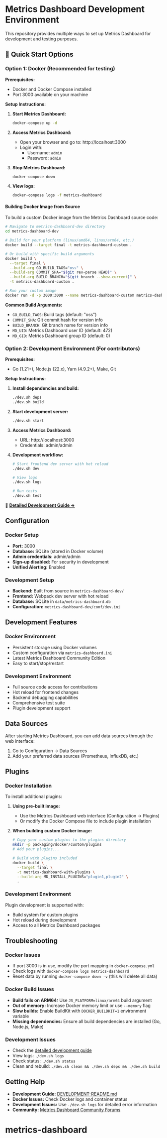 # Metrics Dashboard Development Environment

This repository provides multiple ways to set up Metrics Dashboard for development and testing purposes.

## 🚀 Quick Start Options

### Option 1: Docker (Recommended for testing)

**Prerequisites:**
- Docker and Docker Compose installed
- Port 3000 available on your machine

**Setup Instructions:**

1. **Start Metrics Dashboard:**
   ```bash
   docker-compose up -d
   ```

2. **Access Metrics Dashboard:**
   - Open your browser and go to: http://localhost:3000
   - Login with:
     - Username: `admin`
     - Password: `admin`

3. **Stop Metrics Dashboard:**
   ```bash
   docker-compose down
   ```

4. **View logs:**
   ```bash
   docker-compose logs -f metrics-dashboard
   ```

#### Building Docker Image from Source

To build a custom Docker image from the Metrics Dashboard source code:

```bash
# Navigate to metrics-dashboard-dev directory
cd metrics-dashboard-dev

# Build for your platform (linux/amd64, linux/arm64, etc.)
docker build --target final -t metrics-dashboard-custom .

# Or build with specific build arguments
docker build \
  --target final \
  --build-arg GO_BUILD_TAGS="oss" \
  --build-arg COMMIT_SHA="$(git rev-parse HEAD)" \
  --build-arg BUILD_BRANCH="$(git branch --show-current)" \
  -t metrics-dashboard-custom .

# Run your custom image
docker run -d -p 3000:3000 --name metrics-dashboard-custom metrics-dashboard-custom
```

**Common Build Arguments:**
- `GO_BUILD_TAGS`: Build tags (default: "oss")
- `COMMIT_SHA`: Git commit hash for version info
- `BUILD_BRANCH`: Git branch name for version info
- `MD_UID`: Metrics Dashboard user ID (default: 472)
- `MD_GID`: Metrics Dashboard group ID (default: 0)

### Option 2: Development Environment (For contributors)

**Prerequisites:**
- Go (1.21+), Node.js (22.x), Yarn (4.9.2+), Make, Git

**Setup Instructions:**

1. **Install dependencies and build:**
   ```bash
   ./dev.sh deps
   ./dev.sh build
   ```

2. **Start development server:**
   ```bash
   ./dev.sh start
   ```

3. **Access Metrics Dashboard:**
   - URL: http://localhost:3000
   - Credentials: admin/admin

4. **Development workflow:**
   ```bash
   # Start frontend dev server with hot reload
   ./dev.sh dev

   # View logs
   ./dev.sh logs

   # Run tests
   ./dev.sh test
   ```

📖 **[Detailed Development Guide →](DEVELOPMENT-README.md)**

## Configuration

### Docker Setup
- **Port:** 3000
- **Database:** SQLite (stored in Docker volume)
- **Admin credentials:** admin/admin
- **Sign-up disabled:** For security in development
- **Unified Alerting:** Enabled

### Development Setup
- **Backend:** Built from source in `metrics-dashboard-dev/`
- **Frontend:** Webpack dev server with hot reload
- **Database:** SQLite in `data/metrics-dashboard.db`
- **Configuration:** `metrics-dashboard-dev/conf/dev.ini`

## Development Features

### Docker Environment
- Persistent storage using Docker volumes
- Custom configuration via `metrics-dashboard.ini`
- Latest Metrics Dashboard Community Edition
- Easy to start/stop/restart

### Development Environment
- Full source code access for contributions
- Hot reload for frontend changes
- Backend debugging capabilities
- Comprehensive test suite
- Plugin development support

## Data Sources

After starting Metrics Dashboard, you can add data sources through the web interface:
1. Go to Configuration → Data Sources
2. Add your preferred data sources (Prometheus, InfluxDB, etc.)

## Plugins

### Docker Installation
To install additional plugins:

1. **Using pre-built image:**
   - Use the Metrics Dashboard web interface (Configuration → Plugins)
   - Or modify the Docker Compose file to include plugin installation

2. **When building custom Docker image:**
   ```bash
   # Copy your custom plugins to the plugins directory
   mkdir -p packaging/docker/custom/plugins
   # Add your plugins...

   # Build with plugins included
   docker build \
     --target final \
     -t metrics-dashboard-with-plugins \
     --build-arg MD_INSTALL_PLUGINS="plugin1,plugin2" \
     .
   ```

### Development Environment
Plugin development is supported with:
- Build system for custom plugins
- Hot reload during development
- Access to all Metrics Dashboard packages

## Troubleshooting

### Docker Issues
- If port 3000 is in use, modify the port mapping in `docker-compose.yml`
- Check logs with `docker-compose logs metrics-dashboard`
- Reset data by running `docker-compose down -v` (this will delete all data)

### Docker Build Issues
- **Build fails on ARM64:** Use `JS_PLATFORM=linux/arm64` build argument
- **Out of memory:** Increase Docker memory limit or use `--memory` flag
- **Slow builds:** Enable BuildKit with `DOCKER_BUILDKIT=1` environment variable
- **Missing dependencies:** Ensure all build dependencies are installed (Go, Node.js, Make)

### Development Issues
- Check the [detailed development guide](DEVELOPMENT-README.md)
- View logs: `./dev.sh logs`
- Check status: `./dev.sh status`
- Clean and rebuild: `./dev.sh clean && ./dev.sh deps && ./dev.sh build`

## Getting Help

- **Development Guide:** [DEVELOPMENT-README.md](DEVELOPMENT-README.md)
- **Docker Issues:** Check Docker logs and container status
- **Development Issues:** Use `./dev.sh logs` for detailed error information
- **Community:** [Metrics Dashboard Community Forums](https://community.metrics-dashboard.com/) 

# metrics-dashboard
